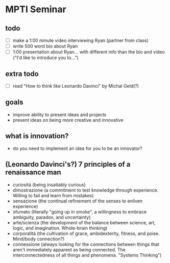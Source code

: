MPTI Seminar
==================

todo
------------------
- [ ] make a 1:00 minute video interviewing Ryan (partner from class)
- [ ] write 500 word bio about Ryan
- [ ] 1:00 presentation about Ryan... with different info than the bio and video ("I'd like to introduce you to...")

extra todo
------------
- [ ] read "How to think like Leonardo Davinci" by Michal Geld(?)


goals
-------
- improve ability to present ideas and projects
- present ideas on being more creative and innovative

what is innovation?
--------------------
- do you need to implement an idea for you to be an innovator?


(Leonardo Davinci's?) 7 principles of a renaissance man
------------------------------------
- curiositá (being insatiably curious)
- dimostrazione (a commitment to test knowledge through experience. Willing to fail and learn from mistakes)
- sensazione (the continual refinement of the senses to enliven experience)
- sfumato (literally "going up in smoke", a willingness to embrace ambiguity, paradox, and uncertainty)
- arte/scienza (the development of the balance between science, art, logic, and imagination. Whole-brain thinking)
- corporalitá (the cultivation of grace, ambidexterity, fitness, and poise. Mind/body connection?)
- connessione (always looking for the connections between things that aren't immediately apparent as being connected. The interconnectedness of all things and phenomena. "Systems Thinking")
